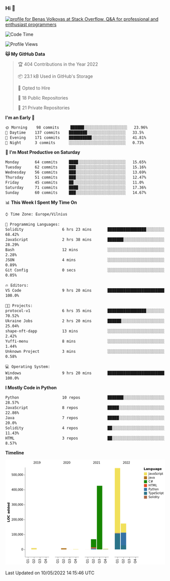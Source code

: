 ### Hi 👋
<a href="https://stackoverflow.com/users/14954249/benas-volkovas"><img src="https://stackoverflow.com/users/flair/14954249.png?theme=dark" width="208" height="58" alt="profile for Benas Volkovas at Stack Overflow, Q&amp;A for professional and enthusiast programmers" title="profile for Benas Volkovas at Stack Overflow, Q&amp;A for professional and enthusiast programmers"></a>

<!--START_SECTION:waka-->
![Code Time](http://img.shields.io/badge/Code%20Time-683%20hrs%2052%20mins-blue)

![Profile Views](http://img.shields.io/badge/Profile%20Views-10-blue)

**🐱 My GitHub Data** 

> 🏆 404 Contributions in the Year 2022
 > 
> 📦 23.1 kB Used in GitHub's Storage 
 > 
> 💼 Opted to Hire
 > 
> 📜 18 Public Repositories 
 > 
> 🔑 21 Private Repositories  
 > 
**I'm an Early 🐤** 

```text
🌞 Morning    98 commits     ██████░░░░░░░░░░░░░░░░░░░   23.96% 
🌆 Daytime    137 commits    ████████░░░░░░░░░░░░░░░░░   33.5% 
🌃 Evening    171 commits    ██████████░░░░░░░░░░░░░░░   41.81% 
🌙 Night      3 commits      ░░░░░░░░░░░░░░░░░░░░░░░░░   0.73%

```
📅 **I'm Most Productive on Saturday** 

```text
Monday       64 commits     ████░░░░░░░░░░░░░░░░░░░░░   15.65% 
Tuesday      62 commits     ███░░░░░░░░░░░░░░░░░░░░░░   15.16% 
Wednesday    56 commits     ███░░░░░░░░░░░░░░░░░░░░░░   13.69% 
Thursday     51 commits     ███░░░░░░░░░░░░░░░░░░░░░░   12.47% 
Friday       45 commits     ██░░░░░░░░░░░░░░░░░░░░░░░   11.0% 
Saturday     71 commits     ████░░░░░░░░░░░░░░░░░░░░░   17.36% 
Sunday       60 commits     ███░░░░░░░░░░░░░░░░░░░░░░   14.67%

```


📊 **This Week I Spent My Time On** 

```text
⌚︎ Time Zone: Europe/Vilnius

💬 Programming Languages: 
Solidity                 6 hrs 23 mins       █████████████████░░░░░░░░   68.42% 
JavaScript               2 hrs 38 mins       ███████░░░░░░░░░░░░░░░░░░   28.29% 
Bash                     12 mins             ░░░░░░░░░░░░░░░░░░░░░░░░░   2.28% 
JSON                     4 mins              ░░░░░░░░░░░░░░░░░░░░░░░░░   0.89% 
Git Config               0 secs              ░░░░░░░░░░░░░░░░░░░░░░░░░   0.05%

🔥 Editors: 
VS Code                  9 hrs 20 mins       █████████████████████████   100.0%

🐱‍💻 Projects: 
protocol-v1              6 hrs 35 mins       █████████████████░░░░░░░░   70.52% 
Ukraine Jobs             2 hrs 20 mins       ██████░░░░░░░░░░░░░░░░░░░   25.04% 
shape-nft-dapp           13 mins             ░░░░░░░░░░░░░░░░░░░░░░░░░   2.42% 
Yuffi-menu               8 mins              ░░░░░░░░░░░░░░░░░░░░░░░░░   1.44% 
Unknown Project          3 mins              ░░░░░░░░░░░░░░░░░░░░░░░░░   0.58%

💻 Operating System: 
Windows                  9 hrs 20 mins       █████████████████████████   100.0%

```

**I Mostly Code in Python** 

```text
Python                   10 repos            ███████░░░░░░░░░░░░░░░░░░   28.57% 
JavaScript               8 repos             █████░░░░░░░░░░░░░░░░░░░░   22.86% 
Java                     7 repos             █████░░░░░░░░░░░░░░░░░░░░   20.0% 
Solidity                 4 repos             ██░░░░░░░░░░░░░░░░░░░░░░░   11.43% 
HTML                     3 repos             ██░░░░░░░░░░░░░░░░░░░░░░░   8.57%

```


**Timeline**

![Chart not found](https://raw.githubusercontent.com/BenasVolkovas/BenasVolkovas/main/charts/bar_graph.png) 


 Last Updated on 10/05/2022 14:15:46 UTC
<!--END_SECTION:waka-->
